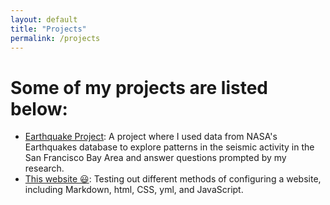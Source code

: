 ```yaml
---
layout: default
title: "Projects"
permalink: /projects
---
```

# Some of my projects are listed below:
* [Earthquake Project]: A project where I used data from NASA's Earthquakes database to explore patterns in the seismic activity in the San Francisco Bay Area and answer questions prompted by my research.
* [This website 😃]: Testing out different methods of configuring a website, including Markdown, html, CSS, yml, and JavaScript.

[Earthquake Project]: https://jzuckut.github.io/earthquake-project/
[This website 😃]: https://jzuckut.github.io

